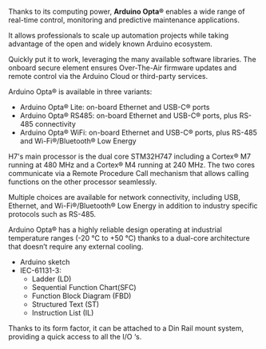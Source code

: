 <FeatureDescription>

Thanks to its computing power, **Arduino Opta®** enables a wide range of real-time control, monitoring and predictive maintenance applications.

It allows professionals to scale up automation projects while taking advantage of the open and widely known Arduino ecosystem.

Quickly put it to work, leveraging the many available software libraries. The onboard secure element ensures Over-The-Air firmware updates and remote control via the Arduino Cloud or third-party services.

Arduino Opta® is available in three variants:

* Arduino Opta® Lite: on-board Ethernet and USB-C® ports
* Arduino Opta® RS485: on-board Ethernet and USB-C® ports, plus RS-485 connectivity
* Arduino Opta® WiFi: on-board Ethernet and USB-C® ports, plus RS-485 and Wi-Fi®/Bluetooth® Low Energy

</FeatureDescription>

<FeatureList>

<Feature title="STM32H747XI dual Cortex®-M7+M4 32bit low power Arm® MCU" image="mcu">

  H7's main processor is the dual core STM32H747 including a Cortex® M7 running at 480 MHz and a Cortex® M4 running at 240 MHz. The two cores communicate via a Remote Procedure Call mechanism that allows calling functions on the other processor seamlessly.

  <FeatureLink title="Datasheet" url="https://content.arduino.cc/assets/Arduino-Portenta-H7_Datasheet_stm32h747xi.pdf" download/>

</Feature>

<Feature title="Connectivity" image="wifi-bluetooth">

  Multiple choices are available for network connectivity, including USB, Ethernet, and Wi-Fi®/Bluetooth® Low Energy in addition to industry specific protocols such as RS-485.
  
</Feature>

<Feature title="Industrial temperature range" image="temperature-sensor">

  Arduino Opta® has a highly reliable design operating at industrial temperature ranges (-20 °C to +50 °C) thanks to a dual-core architecture that doesn’t require any external cooling.

</Feature>

<Feature title="Programming Languages Supported" image="file-icon">

  * Arduino sketch
  * IEC-61131-3:
    * Ladder (LD)
    * Sequential Function Chart(SFC)
    * Function Block Diagram (FBD)
    * Structured Text (ST)
    * Instruction List (IL)

</Feature>

<Feature title="Suitable to DIN Rail" image="configurability">

  Thanks to its form factor, it can be attached to a Din Rail mount system, providing a quick access to all the I/O ‘s.

</Feature>

</FeatureList>
